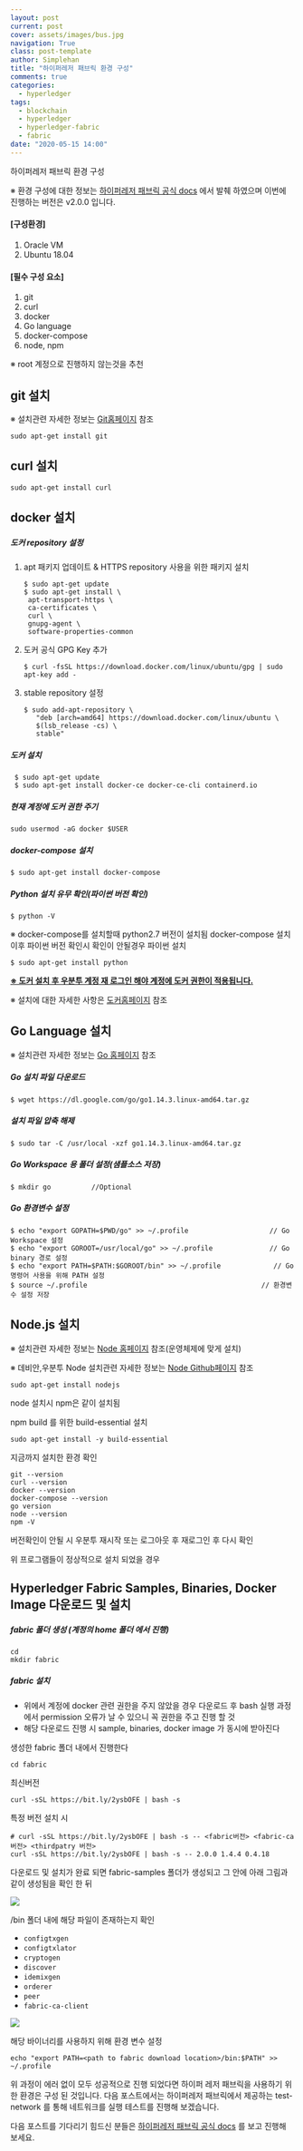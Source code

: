 ```yaml
---
layout: post
current: post
cover: assets/images/bus.jpg
navigation: True
class: post-template
author: Simplehan
title: "하이퍼레저 패브릭 환경 구성"
comments: true
categories:
  - hyperledger
tags:
  - blockchain
  - hyperledger
  - hyperledger-fabric
  - fabric
date: "2020-05-15 14:00"
---
```


하이퍼레저 패브릭 환경 구성

※ 환경 구성에 대한 정보는  [하이퍼레저 패브릭 공식 docs](https://hyperledger-fabric.readthedocs.io/en/release-2.0/prereqs.html) 에서 발췌 하였으며 이번에 진행하는 버전은 v2.0.0 입니다.

#### [구성환경]

1. Oracle VM
2. Ubuntu 18.04

#### [필수 구성 요소]

1. git
2. curl
3. docker
4. Go language
5. docker-compose
6. node, npm

※ root 계정으로 진행하지 않는것을 추천 

## git  설치

※ 설치관련 자세한 정보는 [Git홈페이지](https://git-scm.com/downloads) 참조

```shell
sudo apt-get install git
```

## curl 설치

```shell
sudo apt-get install curl
```

## docker  설치

##### 도커 repository 설정

1. apt 패키지 업데이트 & HTTPS repository 사용을 위한 패키지 설치

   ```shell
   $ sudo apt-get update
   $ sudo apt-get install \
   	apt-transport-https \
   	ca-certificates \
   	curl \
   	gnupg-agent \
   	software-properties-common
   ```

2. 도커 공식 GPG Key 추가

   ```shell
   $ curl -fsSL https://download.docker.com/linux/ubuntu/gpg | sudo apt-key add -
   ```

3. stable repository 설정

   ```shell
   $ sudo add-apt-repository \
      "deb [arch=amd64] https://download.docker.com/linux/ubuntu \
      $(lsb_release -cs) \
      stable"
   ```

##### 도커 설치

```shell
 $ sudo apt-get update
 $ sudo apt-get install docker-ce docker-ce-cli containerd.io
```

##### 현재 계정에 도커 권한 주기 

```shell
sudo usermod -aG docker $USER
```

##### docker-compose 설치

```shell
$ sudo apt-get install docker-compose
```

##### Python 설치 유무 확인(파이썬 버전 확인)

```shell
$ python -V
```

※ docker-compose를 설치할때 python2.7 버전이 설치됨 docker-compose 설치 이후 파이썬 버전 확인시 확인이 안될경우 파이썬 설치

```shell
$ sudo apt-get install python
```

**<u>※ 도커 설치 후 우분투 계정 재 로그인 해야 계정에 도커 권한이 적용됩니다.</u>**

※ 설치에 대한 자세한 사항은 [도커홈페이지](https://www.docker.com/get-started) 참조

## Go Language 설치

※ 설치관련 자세한 정보는 [Go 홈페이지](https://golang.org/dl/) 참조

##### Go 설치 파일 다운로드

```shell
$ wget https://dl.google.com/go/go1.14.3.linux-amd64.tar.gz
```

##### 설치 파일 압축 해제

```shell
$ sudo tar -C /usr/local -xzf go1.14.3.linux-amd64.tar.gz
```

##### Go  Workspace 용 폴더 설정(샘플소스 저장)

```
$ mkdir go			//Optional
```

##### Go 환경변수 설정

```shell
$ echo "export GOPATH=$PWD/go" >> ~/.profile				    // Go Workspace 설정
$ echo "export GOROOT=/usr/local/go" >> ~/.profile				// Go binary 경로 설정
$ echo "export PATH=$PATH:$GOROOT/bin" >> ~/.profile	    	 // Go 명령어 사용을 위해 PATH 설정
$ source ~/.profile											  // 환경변수 설정 저장
```

## Node.js 설치

※ 설치관련 자세한 정보는 [Node 홈페이지](https://nodejs.org/en/download/) 참조(운영체제에 맞게 설치)

※ 데비안,우분투 Node 설치관련 자세한 정보는 [Node  Github페이지](https://github.com/nodesource/distributions/blob/master/README.md) 참조

```shell
sudo apt-get install nodejs
```

node 설치시 npm은 같이 설치됨 

npm build 를 위한 build-essential 설치

```shell
sudo apt-get install -y build-essential
```

지금까지 설치한 환경 확인 

```shell
git --version
curl --version
docker --version
docker-compose --version
go version
node --version
npm -V
```

버전확인이 안될 시 우분투 재시작 또는 로그아웃 후 재로그인 후 다시 확인 

위 프로그램들이 정상적으로 설치 되었을 경우 

## Hyperledger Fabric Samples, Binaries, Docker Image 다운로드 및 설치 

##### fabric 폴더 생성 (계정의 home 폴더 에서 진행)

```shell
cd
mkdir fabric
```

##### fabric 설치

- 위에서 계정에 docker 관련 권한을 주지 않았을 경우 다운로드 후 bash 실행 과정에서 permission 오류가 날 수 있으니 꼭 권한을 주고 진행 할 것 
- 해당 다운로드 진행 시 sample, binaries, docker image 가 동시에 받아진다

생성한 fabric 폴더 내에서 진행한다

```shell
cd fabric
```

최신버전

```shell
curl -sSL https://bit.ly/2ysbOFE | bash -s
```

특정 버전 설치 시

```shell
# curl -sSL https://bit.ly/2ysbOFE | bash -s -- <fabric버전> <fabric-ca버전> <thirdpatry 버전>
curl -sSL https://bit.ly/2ysbOFE | bash -s -- 2.0.0 1.4.4 0.4.18
```

다운로드 및 설치가 완료 되면 fabric-samples 폴더가 생성되고 그 안에 아래 그림과 같이 생성됨을 확인 한 뒤

![](D:\Node.js\workspace\simplehanlab.github.io\assets\built\images\hyperledger-fabric\chapter1\1.PNG)

 /bin 폴더 내에 해당 파일이 존재하는지 확인 

- `configtxgen`
- `configtxlator`
- `cryptogen`
- `discover`
- `idemixgen`
- `orderer`
- `peer`
- `fabric-ca-client`

![](D:\Node.js\workspace\simplehanlab.github.io\assets\built\images\hyperledger-fabric\chapter1\2.PNG)

해당 바이너리를 사용하지 위해 환경 변수 설정

```shell
echo "export PATH=<path to fabric download location>/bin:$PATH" >> ~/.profile
```

위 과정이 에러 없이 모두 성공적으로 진행 되었다면 하이퍼 레저 패브릭을 사용하기 위한 환경은 구성 된 것입니다. 다음 포스트에서는 하이퍼레저 패브릭에서 제공하는 test-network 를 통해 네트워크를 실행 테스트를 진행해 보겠습니다. 

다음 포스트를 기다리기 힘드신 분들은  [하이퍼레저 패브릭 공식 docs](https://hyperledger-fabric.readthedocs.io/en/release-2.0/test_network.html) 를 보고 진행해 보세요.